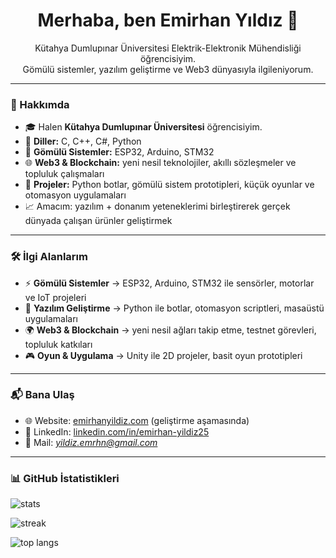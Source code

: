 <h1 align="center">Merhaba, ben Emirhan Yıldız 👋</h1>
<p align="center">
  Kütahya Dumlupınar Üniversitesi Elektrik-Elektronik Mühendisliği öğrencisiyim.<br/>
  Gömülü sistemler, yazılım geliştirme ve Web3 dünyasıyla ilgileniyorum.
</p>

---

### 🚀 Hakkımda
- 🎓 Halen **Kütahya Dumlupınar Üniversitesi** öğrencisiyim.  
- 🔧 **Diller:** C, C++, C#, Python  
- 🔌 **Gömülü Sistemler:** ESP32, Arduino, STM32  
- 🌐 **Web3 & Blockchain:** yeni nesil teknolojiler, akıllı sözleşmeler ve topluluk çalışmaları  
- 🤖 **Projeler:** Python botlar, gömülü sistem prototipleri, küçük oyunlar ve otomasyon uygulamaları  
- 📈 Amacım: yazılım + donanım yeteneklerimi birleştirerek gerçek dünyada çalışan ürünler geliştirmek  

---

### 🛠️ İlgi Alanlarım
- ⚡ **Gömülü Sistemler** → ESP32, Arduino, STM32 ile sensörler, motorlar ve IoT projeleri  
- 🤝 **Yazılım Geliştirme** → Python ile botlar, otomasyon scriptleri, masaüstü uygulamaları  
- 🌍 **Web3 & Blockchain** → yeni nesil ağları takip etme, testnet görevleri, topluluk katkıları  
- 🎮 **Oyun & Uygulama** → Unity ile 2D projeler, basit oyun prototipleri  

---

### 📬 Bana Ulaş
- 🌐 Website: [emirhanyildiz.com](https://www.emirhanyildiz.com)  (geliştirme aşamasında)
- 💼 LinkedIn: [linkedin.com/in/emirhan-yildiz25](https://www.linkedin.com/in/emirhan-yildiz25)  
- 📧 Mail: *yildiz.emrhn@gmail.com*  

---

### 📊 GitHub İstatistikleri

<p align="left">
  <img src="https://github-readme-stats-git-masterrstaa-rickstaa.vercel.app/api?username=emrhnyz&show_icons=true&theme=tokyonight" alt="stats"/>
</p>

<p align="left">
  <img src="https://streak-stats.demolab.com?user=emrhnyz&theme=tokyonight" alt="streak"/>
</p>

<p align="left">
  <img src="https://github-readme-stats-git-masterrstaa-rickstaa.vercel.app/api/top-langs/?username=emrhnyz&layout=compact&theme=tokyonight" alt="top langs"/>
</p>

